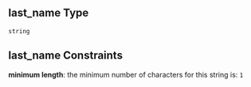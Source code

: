 ## last\_name Type

`string`

## last\_name Constraints

**minimum length**: the minimum number of characters for this string is: `1`
